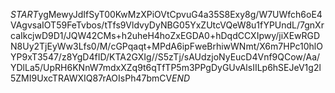 $START$ygMewyJdIfSyT00KwMzXPiOVtCpvuG4a35S8Exy8g/W7UWfch6oE4VAgvsaIOT59FeTvbos/tTfs9VldvyDyNBG05YxZUtcVQeW8u1fYPUndL/7gnXrcaIkcjwD9D1/JQW42CMs+h2uheH4hoZxEGDA0+hDqdCCXIpwy/jiXEwRGDN8Uy2TjEyWw3Lfs0/M/cGPqaqt+MPdA6ipFweBrhiwWNmt/X6m7HPc10hlOYP9xT3547/z8YgD4fID/KTA2GXIg//S5zTj/sAUdzjoNyEucD4Vnf9QCow/Aa/YDlLa5/UpRH6KNnW7mdxXZq9t6qTfTP5m3PPgDyGUvAlsIILp6hSEJeV1g2l5ZMI9UxcTRAWXIQ87rAOIsPh47bmCV$END$